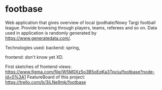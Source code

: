 # footbase
Web application that gives overview of local (podhale/Nowy Targ) football league.
Provide browsing through players, teams, referees and so on.
Data used in application is randomly generated by https://www.generatedata.com/.

Technologies used:
backend:  spring,

frontend: don't know yet XD.

First sketches of frontend views: https://www.figma.com/file/W5M0Xz5o3B5oEqKa3Tpciu/footbase?node-id=0%3A1
FeatureBoard of this project: https://trello.com/b/3iLNe9mk/footbase
